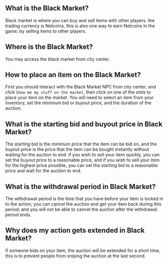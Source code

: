 ## What is the Black Market?
Black market is where you can buy and sell items with other players. 
the trading currency is Netcoins, this is also one way to earn Netcoins in the game; by selling items to other players.

## Where is the Black Market?
You may access the black market from city center.

## How to place an item on the Black Market?
First you should interact with the Black Market NPC from city center, and click `Show me my stuff on the market`, then click on one of the slots to place your item on the market.
You will need to select an item from your inventory, set the minimum bid or buyout price, and the duration of the auction.

## What is the starting bid and buyout price in Black Market?
The starting bid is the minimum price that the item can be bid on, and the buyout price is the price that the item can be bought instantly without waiting for the auction to end.
if you wish to sell your item quickly, you can set the buyout price to a reasonable price, and if you wish to sell your item for the highest price possible, you can set the starting bid to a reasonable price and wait for the auction to end.

## What is the withdrawal period in Black Market?
The withdrawal period is the time that you have before your item is locked in to the action, you can cancel the auction and get your item back during this period; and you will not be able to cancel the auction after the withdrawal period ends.

## Why does my action gets extended in Black Market?
If someone bids on your item, the auction will be extended for a short time, this is to prevent people from sniping the auction at the last second.